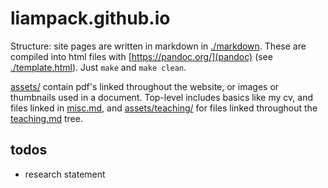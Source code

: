 # liampack.github.io

Structure: site pages are written in markdown in [./markdown](). These
are compiled into html files with [https://pandoc.org/](pandoc) (see
[./template.html]()). Just `make` and `make clean`.

[assets/](./assets/) contain pdf's linked throughout the website, or
images or thumbnails used in a document. Top-level includes basics
like my cv, and files linked in [misc.md](./misc.md), and
[assets/teaching/](./assets/teaching/) for files linked throughout the
[teaching.md](./teaching.md) tree.

## todos
- research statement
